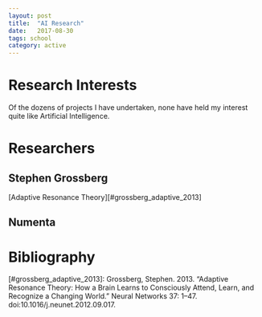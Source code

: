 ```yaml
---
layout: post
title:  "AI Research"
date:   2017-08-30
tags: school
category: active
---
```


<!--more-->

# Research Interests
Of the dozens of projects I have undertaken, none have held my interest quite like Artificial Intelligence.


# Researchers
## Stephen Grossberg
[Adaptive Resonance Theory][#grossberg_adaptive_2013]

## Numenta




# Bibliography
[#grossberg_adaptive_2013]: Grossberg, Stephen. 2013. “Adaptive Resonance Theory: How a Brain Learns to Consciously Attend, Learn, and Recognize a Changing World.” Neural Networks 37: 1–47. doi:10.1016/j.neunet.2012.09.017.
